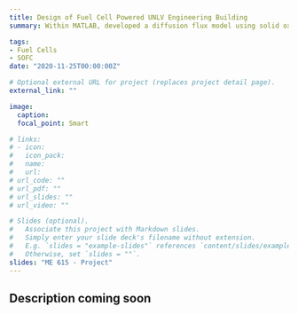 ```yaml
---
title: Design of Fuel Cell Powered UNLV Engineering Building
summary: Within MATLAB, developed a diffusion flux model using solid oxide fuel cells (SOFC) to power the Science and Engineering Building (SEB) of UNLV. The designed system was comprised of a 6.4 MW dual inverter and performed at 40% efficiency at the maximum load and 48% efficiency at the typical operational load of the building (2.6 MW). 

tags:
- Fuel Cells
- SOFC
date: "2020-11-25T00:00:00Z"

# Optional external URL for project (replaces project detail page).
external_link: ""

image:
  caption:
  focal_point: Smart

# links:
# - icon:
#   icon_pack:
#   name:
#   url:
# url_code: ""
# url_pdf: ""
# url_slides: ""
# url_video: ""

# Slides (optional).
#   Associate this project with Markdown slides.
#   Simply enter your slide deck's filename without extension.
#   E.g. `slides = "example-slides"` references `content/slides/example-slides.md`.
#   Otherwise, set `slides = ""`.
slides: "ME 615 - Project"
---
```


## Description coming soon
